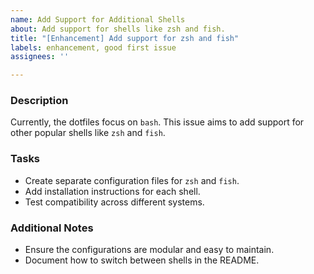 ```yaml
---
name: Add Support for Additional Shells
about: Add support for shells like zsh and fish.
title: "[Enhancement] Add support for zsh and fish"
labels: enhancement, good first issue
assignees: ''

---
```


### Description
Currently, the dotfiles focus on `bash`. This issue aims to add support for other popular shells like `zsh` and `fish`.

### Tasks
- Create separate configuration files for `zsh` and `fish`.
- Add installation instructions for each shell.
- Test compatibility across different systems.

### Additional Notes
- Ensure the configurations are modular and easy to maintain.
- Document how to switch between shells in the README.
